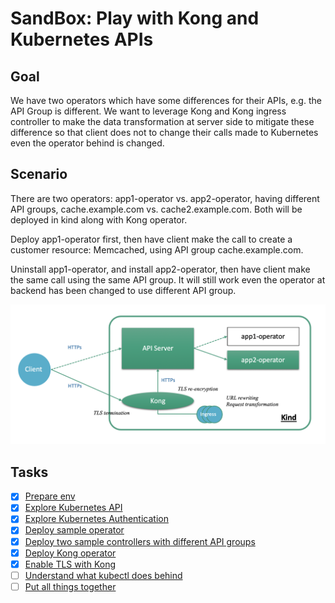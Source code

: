 # SandBox: Play with Kong and Kubernetes APIs

## Goal

We have two operators which have some differences for their APIs, e.g. the API Group is different. We want to leverage Kong and Kong ingress controller to make the data transformation at server side to mitigate these difference so that client does not to change their calls made to Kubernetes even the operator behind is changed.


## Scenario

There are two operators: app1-operator vs. app2-operator, having different API groups, cache.example.com vs. cache2.example.com. Both will be deployed in kind along with Kong operator.

Deploy app1-operator first, then have client make the call to create a customer resource: Memcached, using API group cache.example.com.

Uninstall app1-operator, and install app2-operator, then have client make the same call using the same API group. It will still work even the operator at backend has been changed to use different API group.

![](docs/architecture.png)

## Tasks

* [x] [Prepare env](docs/tasks/01-prepare-env.md)
* [x] [Explore Kubernetes API](docs/tasks/02-explorer-k8s-api.md)
* [x] [Explore Kubernetes Authentication](docs/tasks/03-explorer-k8s-auth.md)
* [x] [Deploy sample operator](docs/tasks/04-deploy-sample-operator.md)
* [x] [Deploy two sample controllers with different API groups](docs/tasks/05-deploy-sample-controllers.md)
* [x] [Deploy Kong operator](docs/tasks/06-deploy-kong-operator.md)
* [x] [Enable TLS with Kong](docs/tasks/07-enable-tls-with-kong.md)
* [ ] [Understand what kubectl does behind](docs/tasks/08-understand-what-kubectl-does.md)
* [ ] [Put all things together](docs/tasks/09-put-all-things-together.md)
